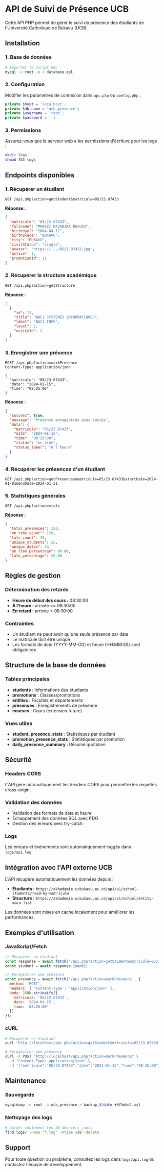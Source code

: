 # API de Suivi de Présence UCB

Cette API PHP permet de gérer le suivi de présence des étudiants de l'Université Catholique de Bukavu (UCB).

## Installation

### 1. Base de données
```bash
# Importer le script SQL
mysql -u root -p < database.sql
```

### 2. Configuration
Modifier les paramètres de connexion dans `api.php` ou `config.php` :
```php
private $host = 'localhost';
private $db_name = 'ucb_presence';
private $username = 'root';
private $password = '';
```

### 3. Permissions
Assurez-vous que le serveur web a les permissions d'écriture pour les logs :
```bash
mkdir logs
chmod 755 logs
```

## Endpoints disponibles

### 1. Récupérer un étudiant
```http
GET /api.php?action=getStudent&matricule=05/23.07433
```

**Réponse :**
```json
{
  "matricule": "05/23.07433",
  "fullname": "MUKOZI KAJABIKA BUGUGU",
  "birthday": "2004-04-11",
  "birthplace": "BUKAVU",
  "city": "BUKAVU",
  "civilStatus": "single",
  "avatar": "https://.../0523.07433.jpg",
  "active": 1,
  "promotionId": 11
}
```

### 2. Récupérer la structure académique
```http
GET /api.php?action=getStructure
```

**Réponse :**
```json
[
  {
    "id": 11,
    "title": "BAC1 SYSTEMES INFORMATIQUES",
    "label": "BAC1 INFO",
    "level": 1,
    "entityId": 2
  }
]
```

### 3. Enregistrer une présence
```http
POST /api.php?action=markPresence
Content-Type: application/json

{
  "matricule": "05/23.07433",
  "date": "2024-01-15",
  "time": "08:25:00"
}
```

**Réponse :**
```json
{
  "success": true,
  "message": "Présence enregistrée avec succès",
  "data": {
    "matricule": "05/23.07433",
    "date": "2024-01-15",
    "time": "08:25:00",
    "status": "on_time",
    "status_label": "À l'heure"
  }
}
```

### 4. Récupérer les présences d'un étudiant
```http
GET /api.php?action=getPresences&matricule=05/23.07433&startDate=2024-01-01&endDate=2024-01-31
```

### 5. Statistiques générales
```http
GET /api.php?action=stats
```

**Réponse :**
```json
{
  "total_presences": 150,
  "on_time_count": 120,
  "late_count": 30,
  "unique_students": 25,
  "unique_dates": 10,
  "on_time_percentage": 80.00,
  "late_percentage": 20.00
}
```

## Règles de gestion

### Détermination des retards
- **Heure de début des cours :** 08:30:00
- **À l'heure :** arrivée <= 08:30:00
- **En retard :** arrivée > 08:30:00

### Contraintes
- Un étudiant ne peut avoir qu'une seule présence par date
- Le matricule doit être unique
- Les formats de date (YYYY-MM-DD) et heure (HH:MM:SS) sont obligatoires

## Structure de la base de données

### Tables principales
- **students** : Informations des étudiants
- **promotions** : Classes/promotions
- **entities** : Facultés et départements
- **presences** : Enregistrements de présence
- **courses** : Cours (extension future)

### Vues utiles
- **student_presence_stats** : Statistiques par étudiant
- **promotion_presence_stats** : Statistiques par promotion
- **daily_presence_summary** : Résumé quotidien

## Sécurité

### Headers CORS
L'API gère automatiquement les headers CORS pour permettre les requêtes cross-origin.

### Validation des données
- Validation des formats de date et heure
- Échappement des données SQL avec PDO
- Gestion des erreurs avec try-catch

### Logs
Les erreurs et événements sont automatiquement loggés dans `logs/api.log`.

## Intégration avec l'API externe UCB

L'API récupère automatiquement les données depuis :
- **Étudiants :** `https://akhademie.ucbukavu.ac.cd/api/v1/school-students/read-by-matricule`
- **Structure :** `https://akhademie.ucbukavu.ac.cd/api/v1/school/entity-main-list`

Les données sont mises en cache localement pour améliorer les performances.

## Exemples d'utilisation

### JavaScript/Fetch
```javascript
// Récupérer un étudiant
const response = await fetch('/api.php?action=getStudent&matricule=05/23.07433');
const student = await response.json();

// Enregistrer une présence
const presence = await fetch('/api.php?action=markPresence', {
  method: 'POST',
  headers: { 'Content-Type': 'application/json' },
  body: JSON.stringify({
    matricule: '05/23.07433',
    date: '2024-01-15',
    time: '08:25:00'
  })
});
```

### cURL
```bash
# Récupérer un étudiant
curl "http://localhost/api.php?action=getStudent&matricule=05/23.07433"

# Enregistrer une présence
curl -X POST "http://localhost/api.php?action=markPresence" \
  -H "Content-Type: application/json" \
  -d '{"matricule":"05/23.07433","date":"2024-01-15","time":"08:25:00"}'
```

## Maintenance

### Sauvegarde
```bash
mysqldump -u root -p ucb_presence > backup_$(date +%Y%m%d).sql
```

### Nettoyage des logs
```bash
# Garder seulement les 30 derniers jours
find logs/ -name "*.log" -mtime +30 -delete
```

## Support

Pour toute question ou problème, consultez les logs dans `logs/api.log` ou contactez l'équipe de développement.